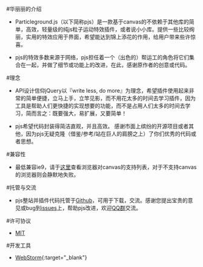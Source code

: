 #华丽丽的介绍

- Particleground.js（以下简称pjs）是一款基于canvas的不依赖于其他库的简单，高效，轻量级的纯js粒子运动特效插件，或者说小小库。提供一些比较绚丽，实用的特效应用于界面，希望能达到锦上添花的作用，给用户带来些许惊喜。

- pjs的特效多数来源于网络，pjs担任着一个（出色的）帮运工的角色将它们集合在一起，并做了细节或功能上的改进，在此，感谢原作者的创意或代码。

#理念

- API设计信仰jQuery以『write less, do more』为理念，希望插件使用起来非常的简单便捷，立马上手，立竿见影，而不用花太多的时间去学习插件，因为工具是帮助人们更快捷的实现想要的功能，而不是占用人们太多的时间去学习，简而言之：既要强大，易扩展，又要简单！

- pjs希望代码封装得简洁直观，并且高效。 感谢市面上缤纷的开源项目或者其他，因为pjs无疑克隆（借鉴/参考/站在巨人的肩膀之上）了你们优秀的代码或者思想。

#兼容性

- 最低兼容ie9，请于<a href="http://caniuse.com/#search=canvas" target="_blank">这里</a>查看浏览器对canvas的支持列表，对于不支持canvas的浏览器则会静默地失败。

#托管与交流

- pjs整站并插件代码托管于[Github](https://github.com/Barrior/Particleground.js)，可用于下载，交流。感谢您提出宝贵的意见或bug到[issues](https://github.com/Barrior/Particleground.js/issues)上，帮助pjs改进，欢迎<a href="http://shang.qq.com/wpa/qunwpa?idkey=f548e3f94e0040a2ac5adfe4fec6915ef67c8c1b6ba5784ff6d5049c6135a759" target="_blank">QQ群</a>交流。

#许可协议

- <a href="http://www.opensource.org/licenses/mit-license.php" target="_blank">MIT</a>

#开发工具

- [WebStorm](https://www.jetbrains.com/webstorm/){:target="_blank"}
